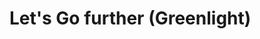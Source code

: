 # Let's Go further (Greenlight)

<!-- docker run --name postgres -p 5432:5432 -e POSTGRES_PASSWORD=postgres -d postgres -->
